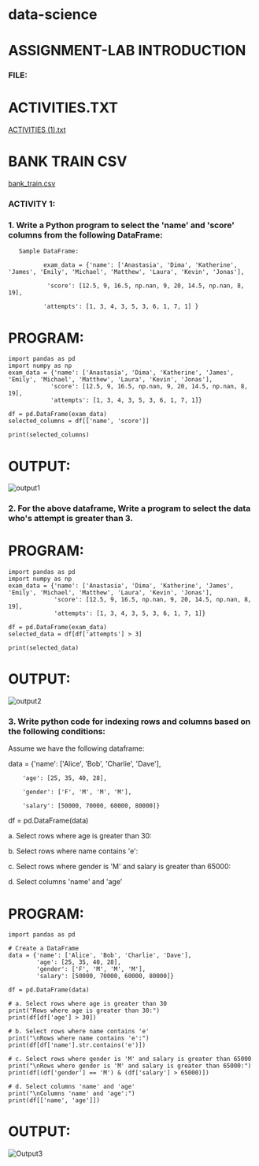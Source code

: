 # data-science 
# ASSIGNMENT-LAB INTRODUCTION


### FILE:
# ACTIVITIES.TXT
[ACTIVITIES (1).txt](https://github.com/user-attachments/files/16626767/ACTIVITIES.1.txt)



# BANK TRAIN CSV 
[bank_train.csv](https://github.com/user-attachments/files/16626768/bank_train.csv)


### ACTIVITY 1:

### 1. Write a Python program to select the 'name' and 'score' columns from the following DataFrame:

       Sample DataFrame:

              exam_data = {'name': ['Anastasia', 'Dima', 'Katherine', 'James', 'Emily', 'Michael', 'Matthew', 'Laura', 'Kevin', 'Jonas'],

               'score': [12.5, 9, 16.5, np.nan, 9, 20, 14.5, np.nan, 8, 19],

              'attempts': [1, 3, 4, 3, 5, 3, 6, 1, 7, 1] } 

 # PROGRAM:
 ```
import pandas as pd
import numpy as np
exam_data = {'name': ['Anastasia', 'Dima', 'Katherine', 'James', 'Emily', 'Michael', 'Matthew', 'Laura', 'Kevin', 'Jonas'],
             'score': [12.5, 9, 16.5, np.nan, 9, 20, 14.5, np.nan, 8, 19],
             'attempts': [1, 3, 4, 3, 5, 3, 6, 1, 7, 1]}

df = pd.DataFrame(exam_data)
selected_columns = df[['name', 'score']]

print(selected_columns)
```

# OUTPUT:
![output1](https://github.com/user-attachments/assets/af564a26-a4ce-4c52-9867-78ddc11cef4a)

### 2. For the above dataframe, Write a program to select the data who's attempt is greater than 3.

# PROGRAM:
```
import pandas as pd
import numpy as np
exam_data = {'name': ['Anastasia', 'Dima', 'Katherine', 'James', 'Emily', 'Michael', 'Matthew', 'Laura', 'Kevin', 'Jonas'],
             'score': [12.5, 9, 16.5, np.nan, 9, 20, 14.5, np.nan, 8, 19],
             'attempts': [1, 3, 4, 3, 5, 3, 6, 1, 7, 1]}

df = pd.DataFrame(exam_data)
selected_data = df[df['attempts'] > 3]

print(selected_data)
```

# OUTPUT:
![output2](https://github.com/user-attachments/assets/b6e7eb08-7845-4fc7-9653-bfb442c37518)


### 3. Write python code for indexing rows and columns based on the following conditions:

Assume we have the following dataframe:

data = {'name': ['Alice', 'Bob', 'Charlie', 'Dave'],

        'age': [25, 35, 40, 28],

        'gender': ['F', 'M', 'M', 'M'],

        'salary': [50000, 70000, 60000, 80000]}

df = pd.DataFrame(data)

a. Select rows where age is greater than 30:

b. Select rows where name contains 'e':

c. Select rows where gender is 'M' and salary is greater than 65000:

d. Select columns 'name' and 'age'

# PROGRAM:
```
import pandas as pd

# Create a DataFrame
data = {'name': ['Alice', 'Bob', 'Charlie', 'Dave'],
        'age': [25, 35, 40, 28],
        'gender': ['F', 'M', 'M', 'M'],
        'salary': [50000, 70000, 60000, 80000]}

df = pd.DataFrame(data)

# a. Select rows where age is greater than 30
print("Rows where age is greater than 30:")
print(df[df['age'] > 30])

# b. Select rows where name contains 'e'
print("\nRows where name contains 'e':")
print(df[df['name'].str.contains('e')])

# c. Select rows where gender is 'M' and salary is greater than 65000
print("\nRows where gender is 'M' and salary is greater than 65000:")
print(df[(df['gender'] == 'M') & (df['salary'] > 65000)])

# d. Select columns 'name' and 'age'
print("\nColumns 'name' and 'age':")
print(df[['name', 'age']])
```
# OUTPUT:
![Output3](https://github.com/user-attachments/assets/a1de6846-fbf1-43e4-8c66-9c3799c17e3b)

